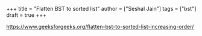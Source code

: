 +++
title = "Flatten BST to sorted list"
author = ["Seshal Jain"]
tags = ["bst"]
draft = true
+++

<https://www.geeksforgeeks.org/flatten-bst-to-sorted-list-increasing-order/>
